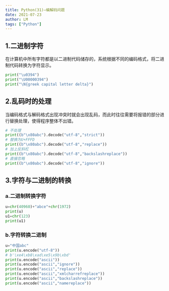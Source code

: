 ```yaml
---
title: Python(31)—编解码问题
date: 2021-07-23
author: LM
tags: ["Python"]
---
```


## 1.二进制字符

在计算机中所有字符都是以二进制代码储存的，系统根据不同的编码格式，将二进制代码转换为字符显示。

```python
print("\u0394")
print("\U00000394")
print("\N{greek capital letter delta}")
```

## 2.乱码时的处理

当编码格式与解码格式出现冲突时就会出现乱码，而此时往往需要将报错的部分进行替换处理，使得程序整体不出错。

```python
# 不处理
print((b"\x80abc").decode("utf-8","strict"))
# 替换为U+FFFD
print((b"\x80abc").decode("utf-8","replace"))
# 加上反斜杠
print((b"\x80abc").decode("utf-8","backslashreplace"))
# 直接忽略
print((b"\x80abc").decode("utf-8","ignore"))
```

## 3.字符与二进制的转换

### a.二进制转换字符

```python
u=chr(40960)+"abce"+chr(1972)
print(u)
u1=chr(123)
print(u1)
```

### b.字符转换二进制

```python
u="中国abc"
print(u.encode("utf-8"))
# b'\xe4\xb8\xad\xe5\x9b\xbd'
print(u.encode("ascii"))
print(u.encode("ascii","ignore"))
print(u.encode("ascii","replace"))
print(u.encode("ascii","xmlcharrefreplace"))
print(u.encode("ascii","backslashreplace"))
print(u.encode("ascii","namereplace"))
```